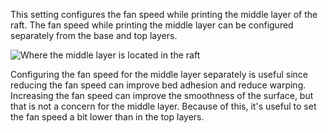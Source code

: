 This setting configures the fan speed while printing the middle layer of the raft. The fan speed while printing the middle layer can be configured separately from the base and top layers.

![Where the middle layer is located in the raft](../../../articles/images/raft_dimensions_simplified.svg)

Configuring the fan speed for the middle layer separately is useful since reducing the fan speed can improve bed adhesion and reduce warping. Increasing the fan speed can improve the smoothness of the surface, but that is not a concern for the middle layer. Because of this, it's useful to set the fan speed a bit lower than in the top layers.